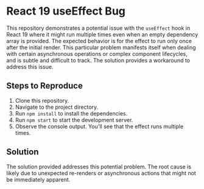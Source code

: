 # React 19 useEffect Bug

This repository demonstrates a potential issue with the `useEffect` hook in React 19 where it might run multiple times even when an empty dependency array is provided.  The expected behavior is for the effect to run only once after the initial render. This particular problem manifests itself when dealing with certain asynchronous operations or complex component lifecycles, and is subtle and difficult to track.  The solution provides a workaround to address this issue.

## Steps to Reproduce

1. Clone this repository.
2. Navigate to the project directory.
3. Run `npm install` to install the dependencies.
4. Run `npm start` to start the development server.
5. Observe the console output. You'll see that the effect runs multiple times.

## Solution

The solution provided addresses this potential problem. The root cause is likely due to unexpected re-renders or asynchronous actions that might not be immediately apparent.